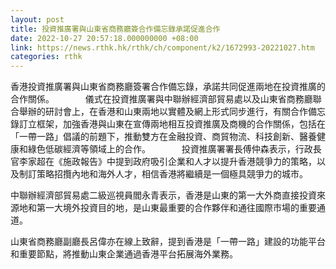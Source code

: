 ```yaml
---
layout: post
title: 投資推廣署與山東省商務廳簽合作備忘錄承諾促進合作
date: 2022-10-27 20:57:18.000000000 +08:00
link: https://news.rthk.hk/rthk/ch/component/k2/1672993-20221027.htm
categories: rthk
---
```


香港​投資推廣署與山東省商務廳簽署合作備忘錄，承諾共同促進兩地在投資推廣的合作關係。
　　　
儀式在投資推廣署與中聯辦經濟部貿易處以及山東省商務廳聯合舉辦的研討會上，在香港和山東兩地以實體及網上形式同步進行，有關合作備忘錄訂立框架，加強香港與山東在宣傳兩地相互投資推廣及商機的合作關係，包括在「一帶一路」倡議的前題下，推動雙方在金融投資、商貿物流、科技創新、醫養健康和綠色低碳經濟等領域上的合作。
　　　
投資推廣署署長傅仲森表示，行政長官李家超在《施政報告》中提到政府吸引企業和人才以提升香港競爭力的策略，以及制訂策略招攬內地和海外人才，相信香港將繼續是一個極具競爭力的城市。

中聯辦經濟部貿易處二級巡視員閻永青表示，香港是山東的第一大外商直接投資來源地和第一大境外投資目的地，是山東最重要的合作夥伴和通往國際市場的重要通道。

山東省商務廳副廳長呂偉亦在線上致辭，提到香港是「一帶一路」建設的功能平台和重要節點，將推動山東企業通過香港平台拓展海外業務。
